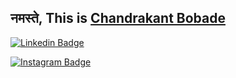 ## नमस्ते, This is <a href="https://asterisc.in/chandrakant/">Chandrakant Bobade</a>

[![Linkedin Badge](https://img.shields.io/badge/-chandrakant22-blue?style=flat&logo=Linkedin&logoColor=white&link=https://www.linkedin.com/in/chandrakant22/)](https://www.linkedin.com/in/chandrakant22/)
<!--[![Website Badge](https://img.shields.io/badge/-chandrakant.in-47CCCC?style=flat&logo=Google-Chrome&logoColor=white&link=https://asterisc.in/chandrakant/)](https://asterisc.in/chandrakant/)-->
[![Instagram Badge](https://img.shields.io/badge/-@chandrakant-purple?style=flat&logo=instagram&logoColor=white&link=https://instagram.com/chandrakant22/)](https://instagram.com/chandrakant22)
